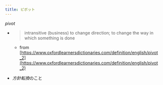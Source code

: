 ```yaml
---
title: ピボット
---
```


*pivot*

* 
   > 
   > intransitive (business) to change direction; to change the way in which something is done
  
  * from [https://www.oxfordlearnersdictionaries.com/definition/english/pivot_2](https://www.oxfordlearnersdictionaries.com/definition/english/pivot_2)
* *方針転換*のこと
